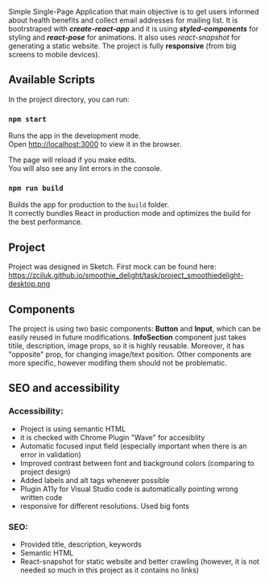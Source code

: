 
Simple Single-Page Application that main objective is to get users informed about health benefits and collect email addresses for mailing list.
It is bootrstraped with **_create-react-app_** and it is using **_styled-components_** for styling and **_react-pose_** for animations. It also uses _react-snapshot_ for generating a static website.
The project is fully **responsive** (from big screens to mobile devices).

## Available Scripts

In the project directory, you can run:

### `npm start`

Runs the app in the development mode.<br>
Open [http://localhost:3000](http://localhost:3000) to view it in the browser.

The page will reload if you make edits.<br>
You will also see any lint errors in the console.

### `npm run build`

Builds the app for production to the `build` folder.<br>
It correctly bundles React in production mode and optimizes the build for the best performance.

## Project

Project was designed in Sketch. First mock can be found here:
https://zciluk.github.io/smoothie_delight/task/project_smoothiedelight-desktop.png

## Components

The project is using two basic components: **Button** and **Input**, which can be easily reused in future modifications.
**InfoSection** component just takes titile, description, image props, so it is highly reusable. Moreover, it has "opposite" prop, for changing image/text position.
Other components are more specific, however modifing them should not be problematic.

## SEO and accessibility

### Accessibility:

- Project is using semantic HTML
- it is checked with Chrome Plugin "Wave" for accesiblity
- Automatic focused input field (especially important when there is an error in validation)
- Improved contrast between font and background colors (comparing to project design)
- Added labels and alt tags whenever possible
- Plugin A11y for Visual Studio code is automatically pointing wrong written code
- responsive for different resolutions. Used big fonts

### SEO:

- Provided title, description, keywords
- Semantic HTML
- React-snapshot for static website and better crawling (however, it is not needed so much in this project as it contains no links)
